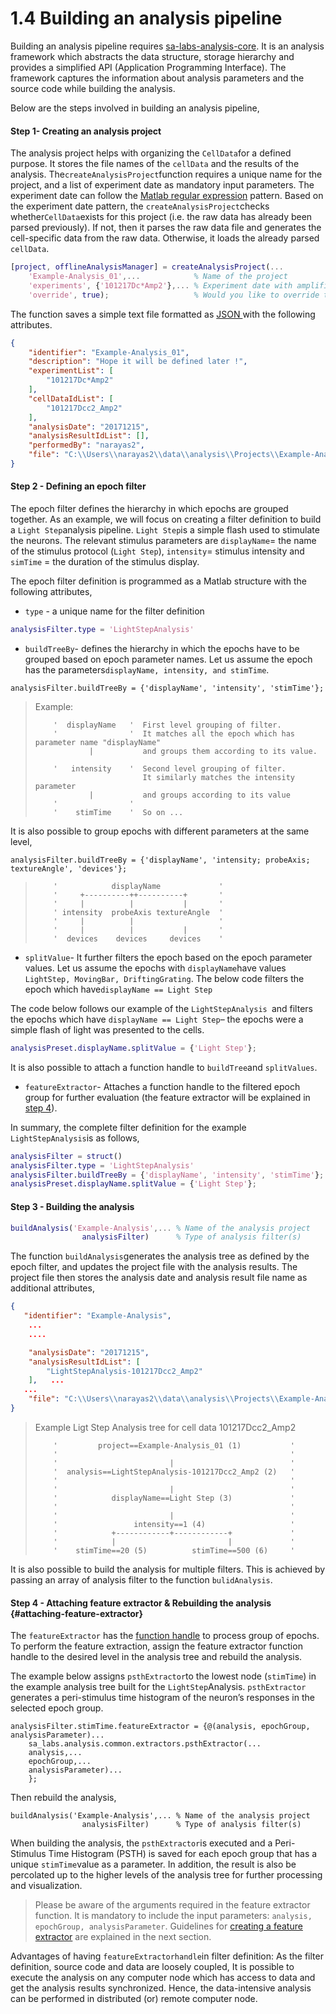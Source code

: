 # 1.4 Building an analysis pipeline

Building an analysis pipeline requires [sa-labs-analysis-core](https://github.com/Schwartz-AlaLaurila-Labs/sa-labs-analysis-core). It is an analysis framework which abstracts the data structure, storage hierarchy and provides a simplified API \(Application Programming Interface\). The framework captures the information about analysis parameters and the source code while building the analysis.

Below are the steps involved in building an analysis pipeline,

#### Step 1- Creating an analysis project

The analysis project helps with organizing the `CellData`for a defined purpose. It stores the file names of the `cellData` and the results of the analysis. The`createAnalysisProject`function requires a unique name for the project,  and a list of experiment date as mandatory input parameters. The experiment date can follow the [Matlab regular expression](https://in.mathworks.com/help/matlab/ref/regexp.html) pattern. Based on the experiment date pattern, the `createAnalysisProject`checks whether`CellData`exists for this project \(i.e. the raw data has already been parsed previously\). If not, then it parses the raw data file and generates the cell-specific data from the raw data. Otherwise, it loads the already parsed `cellData`.

```Matlab
[project, offlineAnalysisManager] = createAnalysisProject(...
    'Example-Analysis_01',...            % Name of the project
    'experiments', {'101217Dc*Amp2'},... % Experiment date with amplifier channel 
    'override', true);                   % Would you like to override the project
```

The function saves a simple text file formatted as [JSON ](https://www.json.org/)with the following attributes.

```json
{
    "identifier": "Example-Analysis_01",
    "description": "Hope it will be defined later !",
    "experimentList": [
        "101217Dc*Amp2"
    ],
    "cellDataIdList": [
        "101217Dcc2_Amp2"
    ],
    "analysisDate": "20171215",
    "analysisResultIdList": [],
    "performedBy": "narayas2",
    "file": "C:\\Users\\narayas2\\data\\analysis\\Projects\\Example-Analysis_01\\project.json"
}
```

#### Step 2 - Defining an epoch filter

The epoch filter defines the hierarchy in which epochs are grouped together. As an example, we will focus on creating a filter definition to build a `Light Step`analysis pipeline. `Light Step`is a simple flash used to stimulate the neurons. The relevant stimulus parameters are `displayName`= the name of the stimulus protocol \(`Light Step`\), `intensity`= stimulus intensity and `simTime` = the duration of the stimulus display.

The epoch filter definition is programmed as a Matlab structure with the following attributes,

* `type` -  a unique name for the filter definition

```Matlab
analysisFilter.type = 'LightStepAnalysis'
```

* `buildTreeBy`- defines the hierarchy in which the epochs have to be grouped based on epoch parameter names. 
  Let us assume the epoch has the parameters`displayName, intensity, and stimTime`. 

```
analysisFilter.buildTreeBy = {'displayName', 'intensity', 'stimTime'};
```

> Example:
>
> ```
>     '  displayName   '  First level grouping of filter. 
>     '                '  It matches all the epoch which has parameter name "displayName" 
>             |           and groups them according to its value.
>     
>     '   intensity    '  Second level grouping of filter. 
>                         It similarly matches the intensity parameter
>             |           and groups according to its value
>     '                '
>     '    stimTime    '  So on ...
> ```

It is also possible to group epochs with different parameters at the same level,

```
analysisFilter.buildTreeBy = {'displayName', 'intensity; probeAxis; textureAngle', 'devices'};
```

> ```
>     '            displayName             '
>     '     +----------++----------+       '
>     '     |          |           |       '
>     ' intensity  probeAxis textureAngle  ' 
>     '     |          |                   '
>     '     |          |           |       '
>     '  devices    devices     devices    '
> ```

* `splitValue`-  It further filters the epoch based on the epoch parameter values. Let us assume the epochs with `displayName`have values `LightStep, MovingBar, DriftingGrating`. The below code filters the epoch which have`displayName == Light Step`

The code below follows our example of the `LightStepAnalysis `and filters the epochs which have `displayName == Light Step`– the epochs were a simple flash of light was presented to the cells.

```Matlab
analysisPreset.displayName.splitValue = {'Light Step'};
```

It is also possible to attach a function handle to `buildTree`and `splitValues`.

* `featureExtractor`- Attaches a function handle to the filtered epoch group for further evaluation \(the feature extractor will be explained in [step 4](#attaching-feature-extractor)\). 

In summary, the complete filter definition for the example `LightStepAnalysis`is as follows,

```Matlab
analysisFilter = struct()
analysisFilter.type = 'LightStepAnalysis'
analysisFilter.buildTreeBy = {'displayName', 'intensity', 'stimTime'};
analysisPreset.displayName.splitValue = {'Light Step'};
```

#### Step 3 - Building the analysis

```Matlab
buildAnalysis('Example-Analysis',... % Name of the analysis project
                analysisFilter)      % Type of analysis filter(s)
```

The function `buildAnalysis`generates the analysis tree as defined by the epoch filter, and updates the project file with the analysis results. The project file then stores the analysis date and analysis result file name as additional attributes,

```json
{
   "identifier": "Example-Analysis",
    ... 
    ....

    "analysisDate": "20171215",
    "analysisResultIdList": [
        "LightStepAnalysis-101217Dcc2_Amp2"
    ],   ... 
   ...
    "file": "C:\\Users\\narayas2\\data\\analysis\\Projects\\Example-Analysis_01\\project.json"
}
```

> Example Ligt Step Analysis tree for cell data 101217Dcc2\_Amp2
>
> ```
>     '         project==Example-Analysis_01 (1)           '
>     '                                                    '
>     '                         |                          '
>     '  analysis==LightStepAnalysis-101217Dcc2_Amp2 (2)   '
>     '                                                    '
>     '                         |                          '
>     '            displayName==Light Step (3)             '
>     '                                                    '
>     '                         |                          '
>     '                 intensity==1 (4)                   '
>     '            +------------+------------+             '
>     '            |                         |             '
>     '    stimTime==20 (5)          stimTime==500 (6)     '
> ```

It is also possible to build the analysis for multiple filters. This is achieved by passing an array of analysis filter to the function `bulidAnalysis`.

#### Step 4 - Attaching feature extractor & Rebuilding the analysis {#attaching-feature-extractor}

The `featureExtractor` has the [function handle](https://in.mathworks.com/help/matlab/matlab_prog/creating-a-function-handle.html) to process group of epochs. To perform the feature extraction, assign the feature extractor function handle to the desired level in the analysis tree and rebuild the analysis.

The example below assigns `psthExtractor`to the lowest node \(`stimTime`\)  in the example analysis tree built for the `LightStep`Analysis. `psthExtractor` generates a peri-stimulus time histogram of the neuron’s responses in the selected epoch group.

```
analysisFilter.stimTime.featureExtractor = {@(analysis, epochGroup, analysisParameter)...
    sa_labs.analysis.common.extractors.psthExtractor(...
    analysis,...
    epochGroup,...
    analysisParameter)...
    };
```

Then rebuild the analysis,

```
buildAnalysis('Example-Analysis',... % Name of the analysis project
                analysisFilter)      % Type of analysis filter(s)
```

When building the analysis, the `psthExtractor`is executed and a Peri-Stimulus Time Histogram \(PSTH\) is saved for each epoch group that has a unique `stimTime`value as a parameter. In addition, the result is also be percolated up to the higher levels of the analysis tree for further processing and visualization.

> Please be aware of the arguments required in the feature extractor function. It is mandatory to include the input parameters: `analysis, epochGroup, analysisParameter`. Guidelines for [creating a feature extractor](/building-analysis-pipeline/creating-feature-extractor.md) are explained in the next section.

Advantages of having `featureExtractorhandle`in filter definition: As the filter definition, source code and data are loosely coupled, It is possible to execute the analysis on any computer node which has access to data and get the analysis results synchronized. Hence, the data-intensive analysis can be performed in distributed \(or\) remote computer node.

